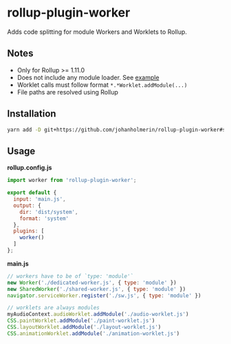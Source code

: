 # rollup-plugin-worker

Adds code splitting for module Workers and Worklets to Rollup.

## Notes

* Only for Rollup >= 1.11.0
* Does not include any module loader. See [example](example)
* Worklet calls must follow format `*.*Worklet.addModule(...)`
* File paths are resolved using Rollup

## Installation

```sh
yarn add -D git+https://github.com/johanholmerin/rollup-plugin-worker#semver:^2.0.0
```

## Usage

**rollup.config.js**

```javascript
import worker from 'rollup-plugin-worker';

export default {
  input: 'main.js',
  output: {
    dir: 'dist/system',
    format: 'system'
  },
  plugins: [
    worker()
  ]
};
```

**main.js**

```javascript
// workers have to be of `type: 'module'`
new Worker('./dedicated-worker.js', { type: 'module' })
new SharedWorker('./shared-worker.js', { type: 'module' })
navigator.serviceWorker.register('./sw.js', { type: 'module' })

// worklets are always modules
myAudioContext.audioWorklet.addModule('./audio-worklet.js')
CSS.paintWorklet.addModule('./paint-worklet.js')
CSS.layoutWorklet.addModule('./layout-worklet.js')
CSS.animationWorklet.addModule('./animation-worklet.js')
```
